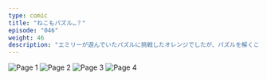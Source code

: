 ```yaml
---
type: comic
title: "ねこもパズル…？"
episode: "046"
weight: 46
description: "エミリーが遊んでいたパズルに挑戦したオレンジでしたが、パズルを解くことがまったくできませんでした… 😭"
---
```


![Page 1](name-1.jpg)
![Page 2](name-2.jpg)
![Page 3](name-3.jpg)
![Page 4](name-4.jpg)
